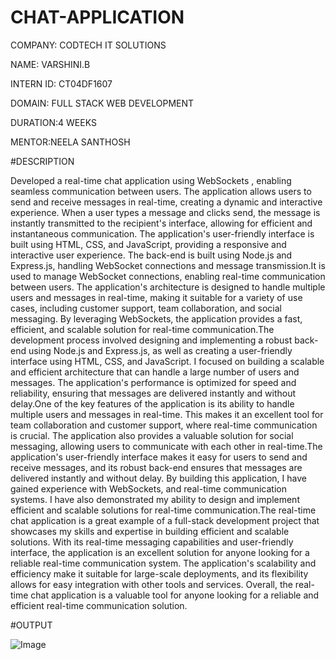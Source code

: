 # CHAT-APPLICATION

COMPANY: CODTECH IT SOLUTIONS

NAME: VARSHINI.B

INTERN ID: CT04DF1607

DOMAIN: FULL STACK WEB DEVELOPMENT

DURATION:4 WEEKS

MENTOR:NEELA SANTHOSH

#DESCRIPTION

Developed a real-time chat application using WebSockets , enabling seamless communication between users. The application allows users to send and receive messages in real-time, creating a dynamic and interactive experience. When a user types a message and clicks send, the message is instantly transmitted to the recipient's interface, allowing for efficient and instantaneous communication. The application's user-friendly interface is built using HTML, CSS, and JavaScript, providing a responsive and interactive user experience. The back-end is built using Node.js and Express.js, handling WebSocket connections and message transmission.It is used to manage WebSocket connections, enabling real-time communication between users. The application's architecture is designed to handle multiple users and messages in real-time, making it suitable for a variety of use cases, including customer support, team collaboration, and social messaging. By leveraging WebSockets, the application provides a fast, efficient, and scalable solution for real-time communication.The development process involved designing and implementing a robust back-end using Node.js and Express.js, as well as creating a user-friendly interface using HTML, CSS, and JavaScript. I focused on building a scalable and efficient architecture that can handle a large number of users and messages. The application's performance is optimized for speed and reliability, ensuring that messages are delivered instantly and without delay.One of the key features of the application is its ability to handle multiple users and messages in real-time. This makes it an excellent tool for team collaboration and customer support, where real-time communication is crucial. The application also provides a valuable solution for social messaging, allowing users to communicate with each other in real-time.The application's user-friendly interface makes it easy for users to send and receive messages, and its robust back-end ensures that messages are delivered instantly and without delay. By building this application, I have gained experience with WebSockets, and real-time communication systems. I have also demonstrated my ability to design and implement efficient and scalable solutions for real-time communication.The real-time chat application is a great example of a full-stack development project that showcases my skills and expertise in building efficient and scalable solutions. With its real-time messaging capabilities and user-friendly interface, the application is an excellent solution for anyone looking for a reliable real-time communication system. The application's scalability and efficiency make it suitable for large-scale deployments, and its flexibility allows for easy integration with other tools and services. Overall, the real-time chat application is a valuable tool for anyone looking for a reliable and efficient real-time communication solution.

#OUTPUT

![Image](https://github.com/user-attachments/assets/98031178-c43d-4a40-a39a-71aeb44927e4)
